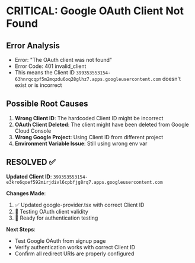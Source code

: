 # CRITICAL: Google OAuth Client Not Found

## Error Analysis
- Error: "The OAuth client was not found"  
- Error Code: 401 invalid_client
- This means the Client ID `399353553154-63hnrqcqpf5m2mqzdu6oq28glhz7.apps.googleusercontent.com` doesn't exist or is incorrect

## Possible Root Causes
1. **Wrong Client ID**: The hardcoded Client ID might be incorrect
2. **OAuth Client Deleted**: The client might have been deleted from Google Cloud Console
3. **Wrong Google Project**: Using Client ID from different project
4. **Environment Variable Issue**: Still using wrong env var

## RESOLVED ✅
**Updated Client ID**: `399353553154-e3kro6qoef592mirjdivl6cpbfjg8rq7.apps.googleusercontent.com`

**Changes Made**:
1. ✅ Updated google-provider.tsx with correct Client ID
2. 🔄 Testing OAuth client validity
3. 🎯 Ready for authentication testing

**Next Steps**:
- Test Google OAuth from signup page
- Verify authentication works with correct Client ID
- Confirm all redirect URIs are properly configured